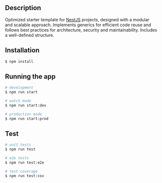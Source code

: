 ## Description

Optimized starter template for [NestJS](https://github.com/nestjs/nest) projects, designed with a modular and scalable approach. Implements generics for efficient code reuse and follows best practices for architecture, security and maintainability. Includes a well-defined structure.

## Installation

```bash
$ npm install
```

## Running the app

```bash
# development
$ npm run start

# watch mode
$ npm run start:dev

# production mode
$ npm run start:prod
```

## Test

```bash
# unit tests
$ npm run test

# e2e tests
$ npm run test:e2e

# test coverage
$ npm run test:cov
```
